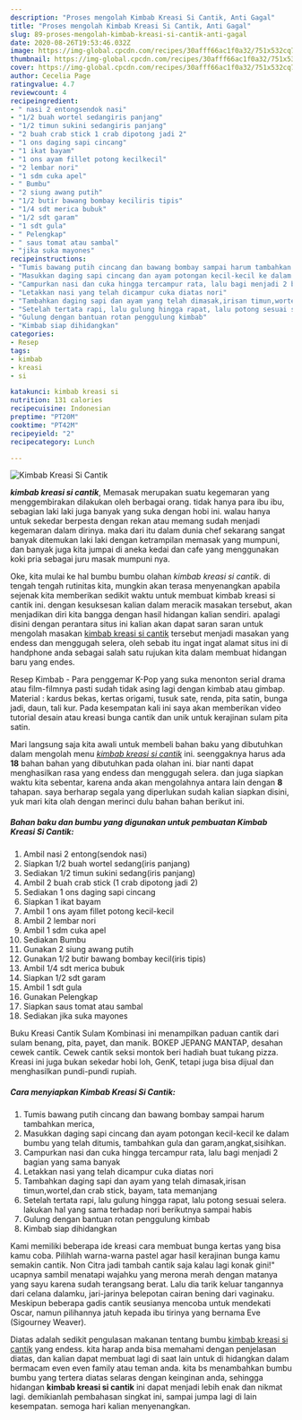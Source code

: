 ```yaml
---
description: "Proses mengolah Kimbab Kreasi Si Cantik, Anti Gagal"
title: "Proses mengolah Kimbab Kreasi Si Cantik, Anti Gagal"
slug: 89-proses-mengolah-kimbab-kreasi-si-cantik-anti-gagal
date: 2020-08-26T19:53:46.032Z
image: https://img-global.cpcdn.com/recipes/30afff66ac1f0a32/751x532cq70/kimbab-kreasi-si-cantik-foto-resep-utama.jpg
thumbnail: https://img-global.cpcdn.com/recipes/30afff66ac1f0a32/751x532cq70/kimbab-kreasi-si-cantik-foto-resep-utama.jpg
cover: https://img-global.cpcdn.com/recipes/30afff66ac1f0a32/751x532cq70/kimbab-kreasi-si-cantik-foto-resep-utama.jpg
author: Cecelia Page
ratingvalue: 4.7
reviewcount: 4
recipeingredient:
- " nasi 2 entongsendok nasi"
- "1/2 buah wortel sedangiris panjang"
- "1/2 timun sukini sedangiris panjang"
- "2 buah crab stick 1 crab dipotong jadi 2"
- "1 ons daging sapi cincang"
- "1 ikat bayam"
- "1 ons ayam fillet potong kecilkecil"
- "2 lembar nori"
- "1 sdm cuka apel"
- " Bumbu"
- "2 siung awang putih"
- "1/2 butir bawang bombay keciliris tipis"
- "1/4 sdt merica bubuk"
- "1/2 sdt garam"
- "1 sdt gula"
- " Pelengkap"
- " saus tomat atau sambal"
- "jika suka mayones"
recipeinstructions:
- "Tumis bawang putih cincang dan bawang bombay sampai harum tambahkan merica,"
- "Masukkan daging sapi cincang dan ayam potongan kecil-kecil ke dalam bumbu yang telah ditumis, tambahkan gula dan garam,angkat,sisihkan."
- "Campurkan nasi dan cuka hingga tercampur rata, lalu bagi menjadi 2 bagian yang sama banyak"
- "Letakkan nasi yang telah dicampur cuka diatas nori"
- "Tambahkan daging sapi dan ayam yang telah dimasak,irisan timun,wortel,dan crab stick, bayam, tata memanjang"
- "Setelah tertata rapi, lalu gulung hingga rapat, lalu potong sesuai selera. lakukan hal yang sama terhadap nori berikutnya sampai habis"
- "Gulung dengan bantuan rotan penggulung kimbab"
- "Kimbab siap dihidangkan"
categories:
- Resep
tags:
- kimbab
- kreasi
- si

katakunci: kimbab kreasi si 
nutrition: 131 calories
recipecuisine: Indonesian
preptime: "PT20M"
cooktime: "PT42M"
recipeyield: "2"
recipecategory: Lunch

---
```



![Kimbab Kreasi Si Cantik](https://img-global.cpcdn.com/recipes/30afff66ac1f0a32/751x532cq70/kimbab-kreasi-si-cantik-foto-resep-utama.jpg)

<b><i>kimbab kreasi si cantik</i></b>, Memasak merupakan suatu kegemaran yang menggembirakan dilakukan oleh berbagai orang. tidak hanya para ibu ibu, sebagian laki laki juga banyak yang suka dengan hobi ini. walau hanya untuk sekedar berpesta dengan rekan atau memang sudah menjadi kegemaran dalam dirinya. maka dari itu dalam dunia chef sekarang sangat banyak ditemukan laki laki dengan ketrampilan memasak yang mumpuni, dan banyak juga kita jumpai di aneka kedai dan cafe yang menggunakan koki pria sebagai juru masak mumpuni nya.

Oke, kita mulai ke hal bumbu bumbu olahan <i>kimbab kreasi si cantik</i>. di tengah tengah rutinitas kita, mungkin akan terasa menyenangkan apabila sejenak kita memberikan sedikit waktu untuk membuat kimbab kreasi si cantik ini. dengan kesuksesan kalian dalam meracik masakan tersebut, akan menjadikan diri kita bangga dengan hasil hidangan kalian sendiri. apalagi disini dengan perantara situs ini kalian akan dapat saran saran untuk mengolah masakan <u>kimbab kreasi si cantik</u> tersebut menjadi masakan yang endess dan menggugah selera, oleh sebab itu ingat ingat alamat situs ini di handphone anda sebagai salah satu rujukan kita dalam membuat hidangan baru yang endes.

Resep Kimbab - Para penggemar K-Pop yang suka menonton serial drama atau film-filmnya pasti sudah tidak asing lagi dengan kimbab atau gimbap. Material : kardus bekas, kertas origami, tusuk sate, renda, pita satin, bunga jadi, daun, tali kur. Pada kesempatan kali ini saya akan memberikan video tutorial desain atau kreasi bunga cantik dan unik untuk kerajinan sulam pita satin.


Mari langsung saja kita awali untuk membeli bahan baku yang dibutuhkan dalam mengolah menu <u><i>kimbab kreasi si cantik</i></u> ini. seenggaknya harus ada <b>18</b> bahan bahan yang dibutuhkan pada olahan ini. biar nanti dapat menghasilkan rasa yang endess dan menggugah selera. dan juga siapkan waktu kita sebentar, karena anda akan mengolahnya antara lain dengan <b>8</b> tahapan. saya berharap segala yang diperlukan sudah kalian siapkan disini, yuk mari kita olah dengan merinci dulu bahan bahan berikut ini.

<!--inarticleads1-->

##### Bahan baku dan bumbu yang digunakan untuk pembuatan Kimbab Kreasi Si Cantik:

1. Ambil  nasi 2 entong(sendok nasi)
1. Siapkan 1/2 buah wortel sedang(iris panjang)
1. Sediakan 1/2 timun sukini sedang(iris panjang)
1. Ambil 2 buah crab stick (1 crab dipotong jadi 2)
1. Sediakan 1 ons daging sapi cincang
1. Siapkan 1 ikat bayam
1. Ambil 1 ons ayam fillet potong kecil-kecil
1. Ambil 2 lembar nori
1. Ambil 1 sdm cuka apel
1. Sediakan  Bumbu
1. Gunakan 2 siung awang putih
1. Gunakan 1/2 butir bawang bombay kecil(iris tipis)
1. Ambil 1/4 sdt merica bubuk
1. Siapkan 1/2 sdt garam
1. Ambil 1 sdt gula
1. Gunakan  Pelengkap
1. Siapkan  saus tomat atau sambal
1. Sediakan jika suka mayones


Buku Kreasi Cantik Sulam Kombinasi ini menampilkan paduan cantik dari sulam benang, pita, payet, dan manik. BOKEP JEPANG MANTAP, desahan cewek cantik. Cewek cantik seksi montok beri hadiah buat tukang pizza. Kreasi ini juga bukan sekedar hobi loh, GenK, tetapi juga bisa dijual dan menghasilkan pundi-pundi rupiah. 

<!--inarticleads2-->

##### Cara menyiapkan Kimbab Kreasi Si Cantik:

1. Tumis bawang putih cincang dan bawang bombay sampai harum tambahkan merica,
1. Masukkan daging sapi cincang dan ayam potongan kecil-kecil ke dalam bumbu yang telah ditumis, tambahkan gula dan garam,angkat,sisihkan.
1. Campurkan nasi dan cuka hingga tercampur rata, lalu bagi menjadi 2 bagian yang sama banyak
1. Letakkan nasi yang telah dicampur cuka diatas nori
1. Tambahkan daging sapi dan ayam yang telah dimasak,irisan timun,wortel,dan crab stick, bayam, tata memanjang
1. Setelah tertata rapi, lalu gulung hingga rapat, lalu potong sesuai selera. lakukan hal yang sama terhadap nori berikutnya sampai habis
1. Gulung dengan bantuan rotan penggulung kimbab
1. Kimbab siap dihidangkan


Kami memiliki beberapa ide kreasi cara membuat bunga kertas yang bisa kamu coba. Pilihlah warna-warna pastel agar hasil kerajinan bunga kamu semakin cantik. Non Citra jadi tambah cantik saja kalau lagi konak gini!&#34; ucapnya sambil menatapi wajahku yang merona merah dengan matanya yang sayu karena sudah terangsang berat. Lalu dia tarik keluar tangannya dari celana dalamku, jari-jarinya belepotan cairan bening dari vaginaku. Meskipun beberapa gadis cantik seusianya mencoba untuk mendekati Oscar, namun pilihannya jatuh kepada ibu tirinya yang bernama Eve (Sigourney Weaver). 

Diatas adalah sedikit pengulasan makanan tentang bumbu <u>kimbab kreasi si cantik</u> yang endess. kita harap anda bisa memahami dengan penjelasan diatas, dan kalian dapat membuat lagi di saat lain untuk di hidangkan dalam bermacam even even family atau teman anda. kita bs menambahkan bumbu bumbu yang tertera diatas selaras dengan keinginan anda, sehingga hidangan <b>kimbab kreasi si cantik</b> ini dapat menjadi lebih enak dan nikmat lagi. demikianlah pembahasan singkat ini, sampai jumpa lagi di lain kesempatan. semoga hari kalian menyenangkan.

